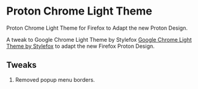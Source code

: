 # Proton Chrome Light Theme
Proton Chrome Light Theme for Firefox to Adapt the new Proton Design.

A tweak to Google Chrome Light Theme by Stylefox [Google Chrome Light Theme by Stylefox](https://addons.mozilla.org/en-US/firefox/addon/google-chrome-light/) to adapt the new Firefox Proton Design.

## Tweaks
1. Removed popup menu borders.
